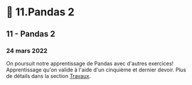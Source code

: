 # 🐼 11.Pandas 2

## 11 - Pandas 2

### 24 mars 2022

On poursuit notre apprentissage de Pandas avec d'autres exercices! Apprentissage qu'on valide à l'aide d'un cinquième et dernier devoir. Plus de détails dans la section [Travaux](../travaux/travaux.md#devoir-5).
